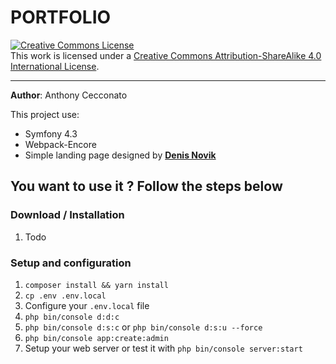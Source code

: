 # PORTFOLIO

<a rel="license" href="http://creativecommons.org/licenses/by-sa/4.0/"><img alt="Creative Commons License" style="border-width:0" src="https://i.creativecommons.org/l/by-sa/4.0/88x31.png" /></a><br />This work is licensed under a <a rel="license" href="http://creativecommons.org/licenses/by-sa/4.0/">Creative Commons Attribution-ShareAlike 4.0 International License</a>.

---

**Author**: Anthony Cecconato

This project use:

- Symfony 4.3
- Webpack-Encore
- Simple landing page designed by **[Denis Novik](https://www.behance.net/novik_denis)**

## You want to use it ? Follow the steps below

### Download / Installation

1. Todo

### Setup and configuration

1. `composer install && yarn install`
2. `cp .env .env.local`
3. Configure your `.env.local` file
4. `php bin/console d:d:c`
5. `php bin/console d:s:c` or `php bin/console d:s:u --force`
6. `php bin/console app:create:admin`
7. Setup your web server or test it with `php bin/console server:start`


